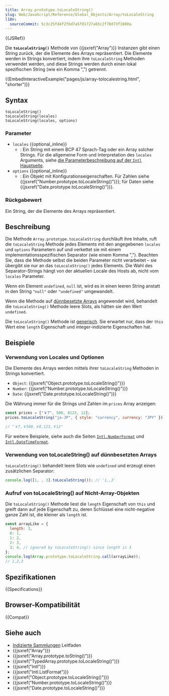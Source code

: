 ```yaml
---
title: Array.prototype.toLocaleString()
slug: Web/JavaScript/Reference/Global_Objects/Array/toLocaleString
l10n:
  sourceCommit: 5c3c25fd4f2fbd7a5f01727a65c2f70d73f1880a
---
```


{{JSRef}}

Die **`toLocaleString()`** Methode von {{jsxref("Array")}} Instanzen gibt einen String zurück, der die Elemente des Arrays repräsentiert. Die Elemente werden in Strings konvertiert, indem ihre `toLocaleString` Methoden verwendet werden, und diese Strings werden durch einen lokal spezifischen String (wie ein Komma ",") getrennt.

{{EmbedInteractiveExample("pages/js/array-tolocalestring.html", "shorter")}}

## Syntax

```js-nolint
toLocaleString()
toLocaleString(locales)
toLocaleString(locales, options)
```

### Parameter

- `locales` {{optional_inline}}
  - : Ein String mit einem BCP 47 Sprach-Tag oder ein Array solcher Strings. Für die allgemeine Form und Interpretation des `locales` Arguments, siehe [die Parameterbeschreibung auf der `Intl` Hauptseite](/de/docs/Web/JavaScript/Reference/Global_Objects/Intl#locales_argument).
- `options` {{optional_inline}}
  - : Ein Objekt mit Konfigurationseigenschaften. Für Zahlen siehe {{jsxref("Number.prototype.toLocaleString()")}}; für Daten siehe {{jsxref("Date.prototype.toLocaleString()")}}.

### Rückgabewert

Ein String, der die Elemente des Arrays repräsentiert.

## Beschreibung

Die Methode `Array.prototype.toLocaleString` durchläuft ihre Inhalte, ruft die `toLocaleString` Methode jedes Elements mit den angegebenen `locales` und `options` Parametern auf und verkettet sie mit einem implementationsspezifischen Separator (wie einem Komma ","). Beachten Sie, dass die Methode selbst die beiden Parameter nicht verarbeitet – sie übergibt sie nur an das `toLocaleString()` jedes Elements. Die Wahl des Separator-Strings hängt von der aktuellen Locale des Hosts ab, nicht vom `locales` Parameter.

Wenn ein Element `undefined`, `null` ist, wird es in einen leeren String anstatt in den String `"null"` oder `"undefined"` umgewandelt.

Wenn die Methode auf [dünnbesetzte Arrays](/de/docs/Web/JavaScript/Guide/Indexed_collections#sparse_arrays) angewendet wird, behandelt die `toLocaleString()` Methode leere Slots, als hätten sie den Wert `undefined`.

Die `toLocaleString()` Methode ist [generisch](/de/docs/Web/JavaScript/Reference/Global_Objects/Array#generic_array_methods). Sie erwartet nur, dass der `this` Wert eine `length` Eigenschaft und integer-indizierte Eigenschaften hat.

## Beispiele

### Verwendung von Locales und Optionen

Die Elemente des Arrays werden mittels ihrer `toLocaleString` Methoden in Strings konvertiert.

- `Object`: {{jsxref("Object.prototype.toLocaleString()")}}
- `Number`: {{jsxref("Number.prototype.toLocaleString()")}}
- `Date`: {{jsxref("Date.prototype.toLocaleString()")}}

Die Währung immer für die Strings und Zahlen im `prices` Array anzeigen:

```js
const prices = ["￥7", 500, 8123, 12];
prices.toLocaleString("ja-JP", { style: "currency", currency: "JPY" });

// "￥7,￥500,￥8,123,￥12"
```

Für weitere Beispiele, siehe auch die Seiten [`Intl.NumberFormat`](/de/docs/Web/JavaScript/Reference/Global_Objects/Intl/NumberFormat) und [`Intl.DateTimeFormat`](/de/docs/Web/JavaScript/Reference/Global_Objects/Intl/DateTimeFormat).

### Verwendung von toLocaleString() auf dünnbesetzten Arrays

`toLocaleString()` behandelt leere Slots wie `undefined` und erzeugt einen zusätzlichen Separator:

```js
console.log([1, , 3].toLocaleString()); // '1,,3'
```

### Aufruf von toLocaleString() auf Nicht-Array-Objekten

Die `toLocaleString()` Methode liest die `length` Eigenschaft von `this` und greift dann auf jede Eigenschaft zu, deren Schlüssel eine nicht-negative ganze Zahl ist, die kleiner als `length` ist.

```js
const arrayLike = {
  length: 3,
  0: 1,
  1: 2,
  2: 3,
  3: 4, // ignored by toLocaleString() since length is 3
};
console.log(Array.prototype.toLocaleString.call(arrayLike));
// 1,2,3
```

## Spezifikationen

{{Specifications}}

## Browser-Kompatibilität

{{Compat}}

## Siehe auch

- [Indizierte Sammlungen](/de/docs/Web/JavaScript/Guide/Indexed_collections) Leitfaden
- {{jsxref("Array")}}
- {{jsxref("Array.prototype.toString()")}}
- {{jsxref("TypedArray.prototype.toLocaleString()")}}
- {{jsxref("Intl")}}
- {{jsxref("Intl.ListFormat")}}
- {{jsxref("Object.prototype.toLocaleString()")}}
- {{jsxref("Number.prototype.toLocaleString()")}}
- {{jsxref("Date.prototype.toLocaleString()")}}
